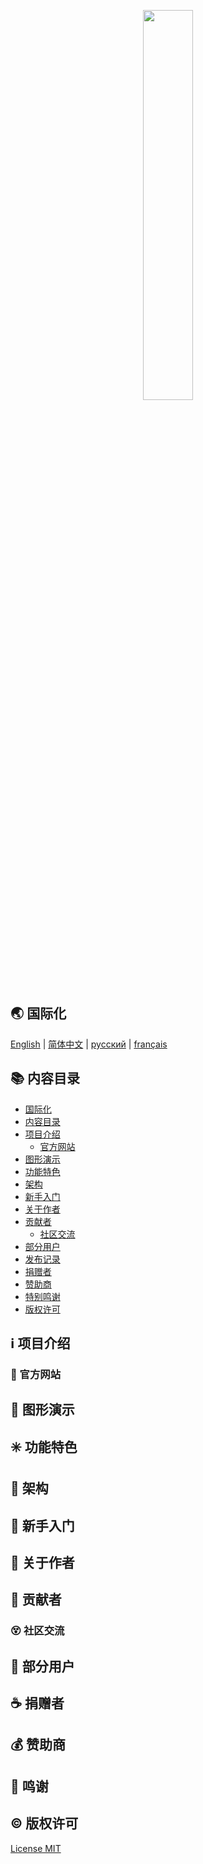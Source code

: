 <p align="center">
  <!-- 在此处设置您的项目图标 -->
  <img src="https://cdn.jsdelivr.net/gh/misitebao/CDN@master/gravatar_tigateam.png" width="40%" /><br/>
</p>
<p align="center">
<!-- 在这里填写您的项目口标语，最好是一个简短的句子。 -->
</p>

<span id="nav-1"></span>

## 🌏 国际化

<!-- 这是多语言列表 -->

[English](README.md) | [简体中文](README.zh-Hans.md) | [русский](README.ru.md) | [français](README.fr.md)

<span id="nav-2"></span>

## 📚 内容目录

- [国际化](#nav-1)
- [内容目录](#nav-2)
- [项目介绍](#nav-3)
  - [官方网站](#nav-3-1)
- [图形演示](#nav-4)
- [功能特色](#nav-5)
- [架构](#nav-6)
- [新手入门](#nav-7)
- [关于作者](#nav-8)
- [贡献者](#nav-9)
  - [社区交流](#nav-9-1)
- [部分用户](#nav-10)
- [发布记录](CHANGE.md)
- [捐赠者](#nav-11)
- [赞助商](#nav-12)
- [特别鸣谢](#nav-13)
- [版权许可](#nav-14)

<span id="nav-3"></span>

## ℹ️ 项目介绍

<!-- 在这里填写关于您的项目的详细介绍 -->

<span id="nav-3-1"></span>

### 🔔 官方网站

<!-- 在此填写您项目的官网地址，包括主页、文档等。 -->

<span id="nav-4"></span>

## 🌅 图形演示

<!-- 把你项目的demo放在这里，可以是具体的访问地址、图片截图、Gif或者视频等。 -->

<span id="nav-5"></span>

## ✳️ 功能特色

<!-- 在此处填写您的项目的功能，通常是一个列表。 -->

<span id="nav-6"></span>

## 🍊 架构

<!-- 在这里填写你的项目架构图或描述，你可以放置项目目录描述 -->

<span id="nav-7"></span>

## 💎 新手入门

<!-- 在这里写下项目的详细说明，告诉用户如何使用你的项目。 -->

<span id="nav-8"></span>

## 🙆 关于作者

<!-- 这里填写项目作者的相关信息 -->

<span id="nav-9"></span>

## 🌟 贡献者

<!-- 这里填写项目贡献者列表，通常是列表，当然也可以用图片代替。 -->

<span id="nav-9-1"></span>

### 😵 社区交流

<!-- 此处填写项目的线上线下交流地址，可以是即时通讯群、社区、讨论群等。 -->

<span id="nav-10"></span>

## 👼 部分用户

<!-- 在此处填写项目的用户列表，并告诉访问者哪些用户正在使用您的项目。 -->

<span id="nav-11"></span>

## ☕ 捐赠者

<!-- 在这里填写捐赠者名单 -->

<span id="nav-12"></span>

## 💰 赞助商

<!-- 在这里填写赞助商名单 -->

<span id="nav-13"></span>

## 👏 鸣谢

<!-- 在这里填写特别感谢名单，可以是任何人或事物。 -->

<span id="nav-14"></span>

## ©️ 版权许可

[License MIT](LICENSE)

